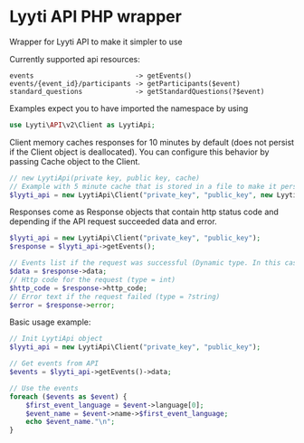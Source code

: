 # Lyyti API PHP wrapper
Wrapper for Lyyti API to make it simpler to use

Currently supported api resources:
```
events                         -> getEvents()
events/{event_id}/participants -> getParticipants($event)
standard_questions             -> getStandardQuestions(?$event)
```

Examples expect you to have imported the namespace by using
```php
use Lyyti\API\v2\Client as LyytiApi;
```

Client memory caches responses for 10 minutes by default (does not persist if the Client object is deallocated).
You can configure this behavior by passing Cache object to the Client.
```php
// new LyytiApi(private key, public key, cache)
// Example with 5 minute cache that is stored in a file to make it persistent
$lyyti_api = new LyytiApi\Client("private_key", "public_key", new LyytiApi\Cache(1, "cachefile.json"));
```

Responses come as Response objects that contain http status code and depending if the API request succeeded data and error.
```php
$lyyti_api = new LyytiApi\Client("private_key", "public_key");
$response = $lyyti_api->getEvents();

// Events list if the request was successful (Dynamic type. In this case type = ?array)
$data = $response->data;
// Http code for the request (type = int)
$http_code = $response->http_code;
// Error text if the request failed (type = ?string)
$error = $response->error;
```

Basic usage example:

```php
// Init LyytiApi object
$lyyti_api = new LyytiApi\Client("private_key", "public_key");

// Get events from API
$events = $lyyti_api->getEvents()->data;

// Use the events
foreach ($events as $event) {
    $first_event_language = $event->language[0];
    $event_name = $event->name->$first_event_language;
    echo $event_name."\n";
}
```
